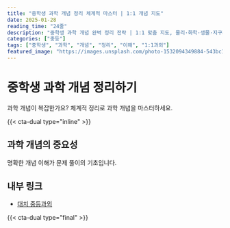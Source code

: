 ```yaml
---
title: "중학생 과학 개념 정리 체계적 마스터 | 1:1 개념 지도"
date: 2025-01-28
reading_time: "24줄"
description: "중학생 과학 개념 완벽 정리 전략 | 1:1 맞춤 지도, 물리·화학·생물·지구과학 [2025년]"
categories: ["중등"]
tags: ["중학생", "과학", "개념", "정리", "이해", "1:1과외"]
featured_image: "https://images.unsplash.com/photo-1532094349884-543bc11b234d?w=1200&h=630&fit=crop"
---
```


# 중학생 과학 개념 정리하기

과학 개념이 복잡한가요? 체계적 정리로 과학 개념을 마스터하세요.

{{< cta-dual type="inline" >}}

## 과학 개념의 중요성

명확한 개념 이해가 문제 풀이의 기초입니다.

## 내부 링크
- [대치 중등과외](../../local/daechi-middle/)

{{< cta-dual type="final" >}}
